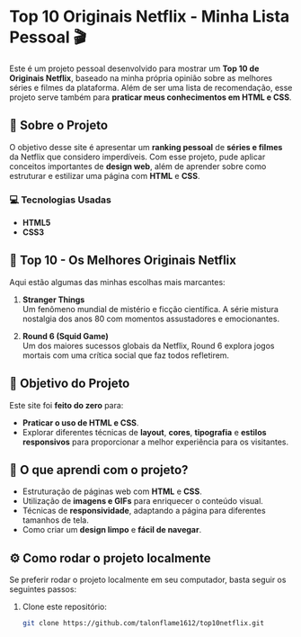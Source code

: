 # Top 10 Originais Netflix - Minha Lista Pessoal 🎬

Este é um projeto pessoal desenvolvido para mostrar um **Top 10 de Originais Netflix**, baseado na minha própria opinião sobre as melhores séries e filmes da plataforma. Além de ser uma lista de recomendação, esse projeto serve também para **praticar meus conhecimentos em HTML e CSS**.

## 🚀 Sobre o Projeto

O objetivo desse site é apresentar um **ranking pessoal** de **séries e filmes** da Netflix que considero imperdíveis. Com esse projeto, pude aplicar conceitos importantes de **design web**, além de aprender sobre como estruturar e estilizar uma página com **HTML** e **CSS**.

### 💻 Tecnologias Usadas
- **HTML5**
- **CSS3**

## 🎥 Top 10 - Os Melhores Originais Netflix

Aqui estão algumas das minhas escolhas mais marcantes:

1. **Stranger Things**  
   Um fenômeno mundial de mistério e ficção científica. A série mistura nostalgia dos anos 80 com momentos assustadores e emocionantes.

   

2. **Round 6 (Squid Game)**  
   Um dos maiores sucessos globais da Netflix, Round 6 explora jogos mortais com uma crítica social que faz todos refletirem.

   

## 🎨 Objetivo do Projeto

Este site foi **feito do zero** para:
- **Praticar o uso de HTML e CSS**.
- Explorar diferentes técnicas de **layout**, **cores**, **tipografia** e **estilos responsivos** para proporcionar a melhor experiência para os visitantes.

## 🎯 O que aprendi com o projeto?

- Estruturação de páginas web com **HTML** e **CSS**.
- Utilização de **imagens e GIFs** para enriquecer o conteúdo visual.
- Técnicas de **responsividade**, adaptando a página para diferentes tamanhos de tela.
- Como criar um **design limpo** e **fácil de navegar**.



## ⚙️ Como rodar o projeto localmente

Se preferir rodar o projeto localmente em seu computador, basta seguir os seguintes passos:

1. Clone este repositório:
   ```bash
   git clone https://github.com/talonflame1612/top10netflix.git
